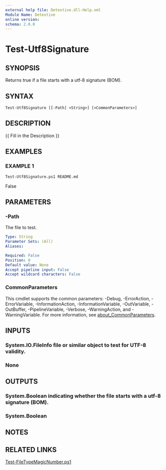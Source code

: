 ```yaml
---
external help file: Detextive.dll-Help.xml
Module Name: Detextive
online version:
schema: 2.0.0
---
```


# Test-Utf8Signature

## SYNOPSIS
Returns true if a file starts with a utf-8 signature (BOM).

## SYNTAX

```
Test-Utf8Signature [[-Path] <String>] [<CommonParameters>]
```

## DESCRIPTION
{{ Fill in the Description }}

## EXAMPLES

### EXAMPLE 1
```
Test-Utf8Signature.ps1 README.md
```

False

## PARAMETERS

### -Path
The file to test.

```yaml
Type: String
Parameter Sets: (All)
Aliases:

Required: False
Position: 0
Default value: None
Accept pipeline input: False
Accept wildcard characters: False
```

### CommonParameters
This cmdlet supports the common parameters: -Debug, -ErrorAction, -ErrorVariable, -InformationAction, -InformationVariable, -OutVariable, -OutBuffer, -PipelineVariable, -Verbose, -WarningAction, and -WarningVariable. For more information, see [about_CommonParameters](http://go.microsoft.com/fwlink/?LinkID=113216).

## INPUTS

### System.IO.FileInfo file or similar object to test for UTF-8 validity.
### None

## OUTPUTS

### System.Boolean indicating whether the file starts with a utf-8 signature (BOM).
### System.Boolean

## NOTES

## RELATED LINKS

[Test-FileTypeMagicNumber.ps1]()

